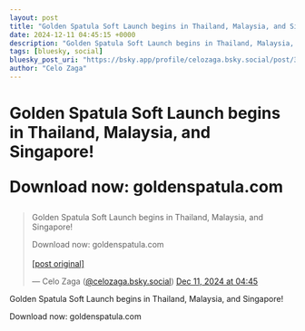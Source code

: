 ```yaml
---
layout: post
title: "Golden Spatula Soft Launch begins in Thailand, Malaysia, and Singapore!  Download now: goldenspatula.com"
date: 2024-12-11 04:45:15 +0000
description: "Golden Spatula Soft Launch begins in Thailand, Malaysia, and Singapore!  Download now: goldenspatula.com"
tags: [bluesky, social]
bluesky_post_uri: "https://bsky.app/profile/celozaga.bsky.social/post/3lcyx3morfs25"
author: "Celo Zaga"
---
```


<h1 class="bluesky-post-title">Golden Spatula Soft Launch begins in Thailand, Malaysia, and Singapore!

Download now: goldenspatula.com</h1>


<blockquote class="bluesky-embed" data-bluesky-uri="at://did:plc:lmh6rennptq77inaztnovw4b/app.bsky.feed.post/3lcyx3morfs25" data-bluesky-embed-color-mode="system">
<p lang="">Golden Spatula Soft Launch begins in Thailand, Malaysia, and Singapore!

Download now: goldenspatula.com<br><br><a href="https://bsky.app/profile/celozaga.bsky.social/post/3lcyx3morfs25">[post original]</a></p>
&mdash; Celo Zaga (<a href="https://bsky.app/profile/did:plc:lmh6rennptq77inaztnovw4b">@celozaga.bsky.social</a>) <a href="https://bsky.app/profile/celozaga.bsky.social/post/3lcyx3morfs25">Dec 11, 2024 at 04:45</a>
</blockquote>
<script async src="https://embed.bsky.app/static/embed.js" charset="utf-8"></script>


<p class="bluesky-post-description">Golden Spatula Soft Launch begins in Thailand, Malaysia, and Singapore!

Download now: goldenspatula.com</p>

